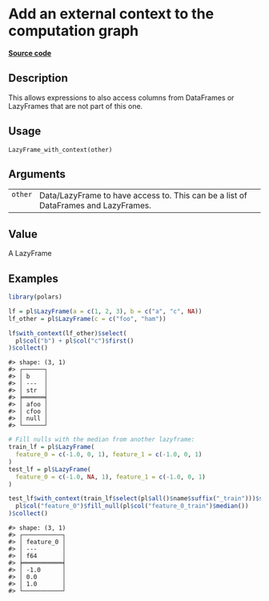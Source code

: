 

# Add an external context to the computation graph

[**Source code**](https://github.com/pola-rs/r-polars/tree/main/R/lazyframe__lazy.R#L1781)

## Description

This allows expressions to also access columns from DataFrames or
LazyFrames that are not part of this one.

## Usage

<pre><code class='language-R'>LazyFrame_with_context(other)
</code></pre>

## Arguments

<table>
<tr>
<td style="white-space: nowrap; font-family: monospace; vertical-align: top">
<code id="LazyFrame_with_context_:_other">other</code>
</td>
<td>
Data/LazyFrame to have access to. This can be a list of DataFrames and
LazyFrames.
</td>
</tr>
</table>

## Value

A LazyFrame

## Examples

``` r
library(polars)

lf = pl$LazyFrame(a = c(1, 2, 3), b = c("a", "c", NA))
lf_other = pl$LazyFrame(c = c("foo", "ham"))

lf$with_context(lf_other)$select(
  pl$col("b") + pl$col("c")$first()
)$collect()
```

    #> shape: (3, 1)
    #> ┌──────┐
    #> │ b    │
    #> │ ---  │
    #> │ str  │
    #> ╞══════╡
    #> │ afoo │
    #> │ cfoo │
    #> │ null │
    #> └──────┘

``` r
# Fill nulls with the median from another lazyframe:
train_lf = pl$LazyFrame(
  feature_0 = c(-1.0, 0, 1), feature_1 = c(-1.0, 0, 1)
)
test_lf = pl$LazyFrame(
  feature_0 = c(-1.0, NA, 1), feature_1 = c(-1.0, 0, 1)
)

test_lf$with_context(train_lf$select(pl$all()$name$suffix("_train")))$select(
  pl$col("feature_0")$fill_null(pl$col("feature_0_train")$median())
)$collect()
```

    #> shape: (3, 1)
    #> ┌───────────┐
    #> │ feature_0 │
    #> │ ---       │
    #> │ f64       │
    #> ╞═══════════╡
    #> │ -1.0      │
    #> │ 0.0       │
    #> │ 1.0       │
    #> └───────────┘
